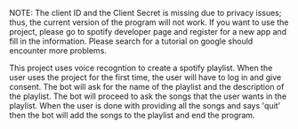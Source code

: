 NOTE: The client ID and the Client Secret is missing due to privacy issues; thus, the current version of the program will not work.
If you want to use the project, please go to spotify developer page and register for a new app and fill in the information.
Please search for a tutorial on google should encounter more problems.

This project uses voice recogntion to create a spotify playlist.
When the user uses the project for the first time, the user will have to log in and give consent.
The bot will ask for the name of the playlist and the description of the playlist.
The bot will proceed to ask the songs that the user wants in the playlist.
When the user is done with providing all the songs and says 'quit' then the bot will add the songs to the playlist and end the program.
